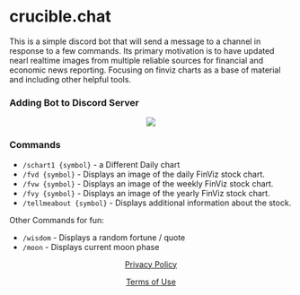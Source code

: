 # crucible.chat

This is a simple discord bot that will send a message to a channel in response to a few commands. Its primary motivation is to have updated nearl realtime images from multiple reliable sources for financial and economic news reporting. Focusing on finviz charts as a base of material and including other helpful tools.


### Adding Bot to Discord Server 


<div align="center"> 
  <a href="/add">
    <img src="https://img.shields.io/badge/Add--To--Discord-20232A.svg?logo=discord&logoColor=%7289DA&style=for-the-badge" />
  </a>
</div>


### Commands

* `/schart1 {symbol}` - a Different Daily chart
* `/fvd {symbol}` -  Displays an image of the daily FinViz stock chart.
* `/fvw {symbol}` -  Displays an image of the weekly FinViz stock chart.
* `/fvy {symbol}` -  Displays an image of the yearly FinViz stock chart.
* `/tellmeabout {symbol}` -  Displays additional information about the stock.


Other Commands for fun:

* `/wisdom` - Displays a random fortune / quote
* `/moon` - Displays current moon phase

<div align="center"> 
  <a href="/privacy-policy">Privacy Policy</a>

  <a href="/terms-of-service">Terms of Use</a>
</div>
